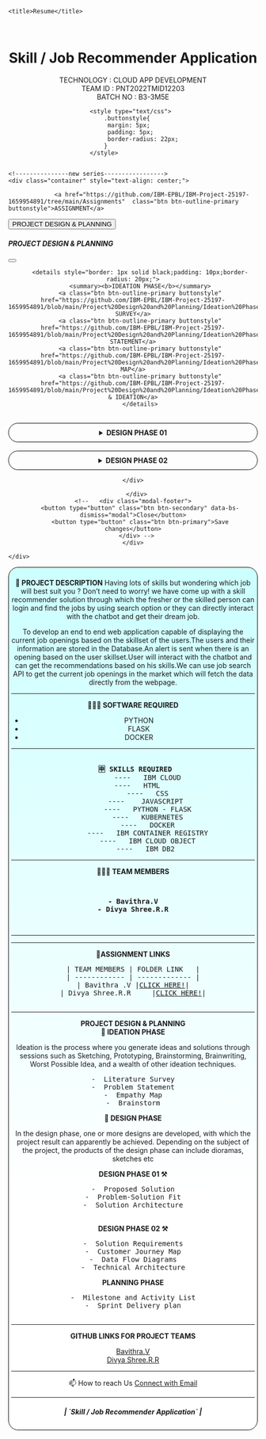 <!DOCTYPE html>
<html>
<head>
    <meta charset="utf-8">
    <meta name="viewport" content="width=device-width, initial-scale=1">
    <link href="https://cdn.jsdelivr.net/npm/bootstrap@5.0.2/dist/css/bootstrap.min.css" rel="stylesheet" integrity="sha384-EVSTQN3/azprG1Anm3QDgpJLIm9Nao0Yz1ztcQTwFspd3yD65VohhpuuCOmLASjC" crossorigin="anonymous">
    <script src="https://cdn.jsdelivr.net/npm/bootstrap@5.0.2/dist/js/bootstrap.bundle.min.js" integrity="sha384-MrcW6ZMFYlzcLA8Nl+NtUVF0sA7MsXsP1UyJoMp4YLEuNSfAP+JcXn/tWtIaxVXM" crossorigin="anonymous"></script>


    <title>Resume</title>
</head>
<!-- <body style=" background: linear-gradient(to top right, #ccffff 0%, #ffffcc 96%);"> -->
    <body>
        <br>
<div align="center">
<h1 align="fill" >
  Skill / Job Recommender Application </h1>
  
 <p align="center">
    TECHNOLOGY : CLOUD APP DEVELOPMENT <br />
    TEAM ID    : PNT2022TMID12203 <br />
    BATCH NO   : B3-3M5E <br /> </p> </div> 



                           <style type="text/css">
                               .buttonstyle{
                                margin: 5px;
                                padding: 5px;
                                border-radius: 22px;
                               }
                           </style>

 
    <!---------------new series----------------->
    <div class="container" style="text-align: center;">
   <!---- <a href="#project-description" class="btn btn-outline-primary buttonstyle">PROJECT DESCRIPTION</a>
      <a href="#sd" class="btn btn-outline-primary buttonstyle">SOFTWARE REQUIRED</a>
        <a href="#sr" class="btn btn-outline-primary buttonstyle">SKILLS REQUIRED</a>
          <a href="#tm" class="btn btn-outline-primary buttonstyle">TEAM MEMBERS</a> -->
          
                 <a href="https://github.com/IBM-EPBL/IBM-Project-25197-1659954891/tree/main/Assignments"  class="btn btn-outline-primary buttonstyle">ASSIGNMENT</a>
              

 <button type="button" class="btn btn-outline-primary buttonstyle" data-bs-toggle="modal" data-bs-target="#pdp">
                PROJECT DESIGN & PLANNING
               </button>
                <!-- Modal -->
<div class="modal fade" id="pdp" tabindex="-1" aria-labelledby="exampleModalLabel" aria-hidden="true">
<div class="modal-dialog modal-dialog-centered modal-dialog-scrollable">
    <div class="modal-content">
      <div class="modal-header">
        <h5 class="modal-title" id="exampleModalLabel">PROJECT DESIGN & PLANNING</h5>
        <button type="button" class="btn-close" data-bs-dismiss="modal" aria-label="Close"></button>
      </div>
      <div class="modal-body">
        <div class="container" style="text-align:center;"> 

        <details style="border: 1px solid black;padding: 10px;border-radius: 20px;">
        <summary><b>IDEATION PHASE</b></summary>
        <a class="btn btn-outline-primary buttonstyle" href="https://github.com/IBM-EPBL/IBM-Project-25197-1659954891/blob/main/Project%20Design%20and%20Planning/Ideation%20Phase/LITERATURE%20SURVEY.pdf">LITERATURE SURVEY</a>
        <a class="btn btn-outline-primary buttonstyle" href="https://github.com/IBM-EPBL/IBM-Project-25197-1659954891/blob/main/Project%20Design%20and%20Planning/Ideation%20Phase/Definition%20Problem%20Statement.pdf">PROBLEM STATEMENT</a>
        <a class="btn btn-outline-primary buttonstyle" href="https://github.com/IBM-EPBL/IBM-Project-25197-1659954891/blob/main/Project%20Design%20and%20Planning/Ideation%20Phase/Empathy_Map.pdf">EMPATHY MAP</a>
        <a class="btn btn-outline-primary buttonstyle" href="https://github.com/IBM-EPBL/IBM-Project-25197-1659954891/blob/main/Project%20Design%20and%20Planning/Ideation%20Phase/BrainStorm.pdf">BRAINSTORM & IDEATION</a>
        </details>
  <br>
         <details style="border: 1px solid black;padding: 10px;border-radius: 20px;">
        <summary><b>DESIGN PHASE 01</b></summary>
         <a class="btn btn-outline-primary buttonstyle" href="https://github.com/IBM-EPBL/IBM-Project-25197-1659954891/blob/main/Project%20Design%20and%20Planning/Project%20Design%20Phase-I/Solution%20Architecture.pdf">ARCHITECTURE</a>
         <a class="btn btn-outline-primary buttonstyle" href="https://github.com/IBM-EPBL/IBM-Project-25197-1659954891/blob/main/Project%20Design%20and%20Planning/Project%20Design%20Phase-I/Problem_solution_fit%20Sample%20Template.pdf">PROBLEM SOLUTION FIT</a>
      <a class="btn btn-outline-primary buttonstyle" href="https://github.com/IBM-EPBL/IBM-Project-25197-1659954891/blob/main/Project%20Design%20and%20Planning/Project%20Design%20Phase-I/Proposed%20solution.pdf">PROPOSED SOLUTION</a>
         </details>
      <br>
         <details style="border: 1px solid black;padding: 10px;border-radius: 20px;">
        <summary><b>DESIGN PHASE 02</b></summary>
        <a class="btn btn-outline-primary buttonstyle" href="https://github.com/IBM-EPBL/IBM-Project-25197-1659954891/blob/main/Project%20Design%20and%20Planning/Project%20Design%20Phase-II/Customer%20Journey%20Map.pdf">CUSTOMER JOURNEY</a>
        <a class="btn btn-outline-primary buttonstyle" href="https://github.com/IBM-EPBL/IBM-Project-25197-1659954891/blob/main/Project%20Design%20and%20Planning/Project%20Design%20Phase-II/Data%20Flow%20Diagram.pdf">DATA FLOW DIAGRAM</a>
        <a class="btn btn-outline-primary buttonstyle" href="https://github.com/IBM-EPBL/IBM-Project-25197-1659954891/blob/main/Project%20Design%20and%20Planning/Project%20Design%20Phase-II/Functional%20and%20Non-Functional%20Requirements.pdf">FUNCTIONAL AND NON-FUNCTIONAL</a>
        <a class="btn btn-outline-primary buttonstyle" href="https://github.com/IBM-EPBL/IBM-Project-25197-1659954891/blob/main/Project%20Design%20and%20Planning/Project%20Design%20Phase-II/Technology%20Architecture.pdf">TECHNICAL ARCHITECTURE</a>
        <a class="btn btn-outline-primary buttonstyle" href="https://github.com/IBM-EPBL/IBM-Project-25197-1659954891/tree/main/Project%20Design%20and%20Planning/Planning%20Phase">PLANNING PHASE</a>
        <a class="btn btn-outline-primary buttonstyle" href="https://github.com/IBM-EPBL/IBM-Project-25197-1659954891/tree/main/Project%20Design%20and%20Planning/Planning%20Phase/Milestone%20and%20Activity">MILESTONE & ACTIVITY LIST</a>
        <a class="btn btn-outline-primary buttonstyle" href="https://github.com/IBM-EPBL/IBM-Project-25197-1659954891/tree/main/Project%20Design%20and%20Planning/Planning%20Phase/Sprint%20Delivery%20Plan">SPRINT DELIVERY PLAN</a>
        </details>
    

    </div>
<!--------modal body closed div---------->
      </div>
    <!--   <div class="modal-footer">
        <button type="button" class="btn btn-secondary" data-bs-dismiss="modal">Close</button>
        <button type="button" class="btn btn-primary">Save changes</button>
      </div> -->
    </div>
  </div>
</div>
         

                          
    </div>


<div class="container" style="border:1px solid Black;border-radius:20px;text-align: center;padding: 5px;margin-bottom: 10px;  background: linear-gradient(to bottom, #ccffff 0%, #ffffff 73%);">
<p style="padding-top: 3px;">
<b>📝 PROJECT DESCRIPTION</b>
Having lots of skills but wondering which job will best suit you ? Don’t need to worry! we have come up with a skill recommender solution through which the fresher or the skilled person can login and find the jobs by using search option or they can directly interact with the chatbot and get their dream job.

To develop an end to end web application capable of displaying the current job openings based on the skillset of the users.The users and their information are stored in the Database.An alert is sent when there is an opening based on the user skillset.User will interact with the chatbot and can get the recommendations based on his skills.We can use job search API to get the current job openings in the market which will fetch the data directly from the webpage.
</p>
<hr>

<b>👨🏻‍💻 SOFTWARE REQUIRED </b><br />
- PYTHON<br />
- FLASK<br />
- DOCKER<br />

<hr>
<pre><b>
 🈸 SKILLS REQUIRED</b>
       ----   IBM CLOUD
       ----   HTML     
       ----   CSS
       ----    JAVASCRIPT 
       ----   PYTHON - FLASK
       ----   KUBERNETES
       ----   DOCKER
       ----   IBM CONTAINER REGISTRY
       ----   IBM CLOUD OBJECT
       ----   IBM DB2 
</pre>
<hr>

<b>🧑🏻‍🦰 TEAM MEMBERS</b><br>
<pre><p><b>
- Bavithra.V
- Divya Shree.R.R</b></p>  
</pre>
<hr>
    
  <!---<b>  
 📒 ASSIGNMENT FINISHED</b><br>
  <pre>
- [x] ASSIGNMENT 1
- [x] ASSIGNMENT 2
- [x] ASSIGNMENT 3 
- [x] ASSIGNMENT 4
</pre>
<hr>-- >
   <!--<b>          
  ## 📒 PENDING ASSIGNMENT </b>
  <br>
NULL-->
 <hr>      
   
 <b>  
  🔗ASSIGNMENT LINKS
</b><pre>
| TEAM MEMBERS | FOLDER LINK   |
| ------------ | ------------- |
| Bavithra .V |<a href="https://github.com/IBM-EPBL/IBM-Project-25197-1659954891/tree/main/Assignments/TEAM%20LEADER(BAVITHRA.V)" style="border-radius: 20px;"class="btn btn-outline-dark btn-sm">CLICK HERE!</a>|
| Divya Shree.R.R     |<a href="https://github.com/IBM-EPBL/IBM-Project-25197-1659954891/tree/main/Assignments/TEAM%20MEMBER(DIVYA%20SHREE.R.R)" style="border-radius: 20px;margin-top: 3px;"class="btn btn-outline-dark btn-sm">CLICK HERE!</a>|

</pre>
<hr>
<b>
   PROJECT DESIGN & PLANNING</b><br>
    <b>
 🧩 IDEATION PHASE</b><br>
       <p>
      Ideation is the process where you generate ideas and solutions through sessions such as Sketching, Prototyping, Brainstorming, Brainwriting, Worst Possible Idea, and a wealth of other ideation techniques.</p>
      <pre>
-  Literature Survey
-  Problem Statement
-  Empathy Map
-  Brainstorm
</pre>
<b>    
 📝 DESIGN PHASE </b><br>
<p>
      In the design phase, one or more designs are developed, with which the project result can apparently be achieved. Depending on the subject of the project, the products of the design phase can include dioramas, sketches etc
</p>
<b>
 DESIGN PHASE 01 ⚒️</b>
<pre>
-  Proposed Solution
-  Problem-Solution Fit
-  Solution Architecture
</pre><br>
<b>
 DESIGN PHASE 02 ⚒️</b><br>
<pre>
-  Solution Requirements
-  Customer Journey Map
-  Data Flow Diagrams
-  Technical Architecture
</pre>
<b>
 PLANNING PHASE</b>
<pre>
-  Milestone and Activity List
-  Sprint Delivery plan
 </pre>   
    
    
    
    
    
    
    
  <hr>
<b>
 GITHUB LINKS FOR PROJECT TEAMS</b><br>
<p><a href="https://github.com/Bavithravairam">Bavithra.V</a>
 <br>
<a href="https://github.com/divyashree22rs">Divya Shree.R.R</a><br>
</p>

<hr>
📫 How to reach Us <a href = "bavithravairam@gmail.com">Connect with Email</a>

<hr>

<div align="center" style="bottom:0">
 <h5> | `Skill / Job Recommender Application` |</h5>


</div>


<!-----------container end div------------->
</div>


</body>
</html>

